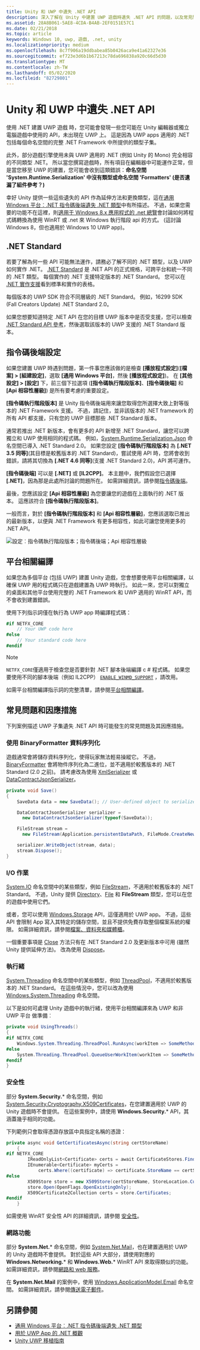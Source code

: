 ```yaml
---
title: Unity 和 UWP 中遺失 .NET API
description: 深入了解在 Unity 中建置 UWP 遊戲時遺失 .NET API 的問題，以及常見問題的因應措施。
ms.assetid: 28A8B061-5AE8-4CDA-B4AB-2EF0151E57C1
ms.date: 02/21/2018
ms.topic: article
keywords: Windows 10, uwp, 遊戲, .net, unity
ms.localizationpriority: medium
ms.openlocfilehash: 8c7f906a19ddbabea85b0426aca9e41a62327e36
ms.sourcegitcommit: ef723e3d6b1b67213c78da696838a920c66d5d30
ms.translationtype: MT
ms.contentlocale: zh-TW
ms.lasthandoff: 05/02/2020
ms.locfileid: "82729801"
---
```

# <a name="missing-net-apis-in-unity-and-uwp"></a>Unity 和 UWP 中遺失 .NET API

使用 .NET 建置 UWP 遊戲 時，您可能會發現一些您可能在 Unity 編輯器或獨立電腦遊戲中使用的 API，未出現在 UWP 上。 這是因為 UWP apps 適用的 .NET 包括每個命名空間的完整 .NET Framework 中所提供的類型子集。

此外，部分遊戲引擎使用未與 UWP 適用的 .NET (例如 Unity 的 Mono) 完全相容的不同類型 .NET。 所以當您撰寫遊戲時，所有項目在編輯器中可能運作正常，但是當您移至 UWP 的建置，您可能會收到這類錯誤：**命名空間 'System.Runtime.Serialization' 中沒有類型或命名空間 'Formatters' (是否遺漏了組件參考？)**

幸好 Unity 提供一些這些遺失的 API 作為延伸方法和更換類型，這在[通用 Windows 平台︰.NET 指令碼後端遺失 .NET 類型](https://docs.unity3d.com/Manual/windowsstore-missingtypes.html)中有所描述。 不過，如果您需要的功能不在這裡，則[適用于 Windows 8.x 應用程式的 .net 總覽](https://docs.microsoft.com/previous-versions/windows/apps/br230302(v=vs.140))會討論如何將程式碼轉換為使用 WinRT 或 .net 來 Windows 執行階段 api 的方式。 (這討論 Windows 8，但也適用於 Windows 10 UWP app)。

## <a name="net-standard"></a>.NET Standard

若要了解為何一些 API 可能無法運作，請務必了解不同的 .NET 類型，以及 UWP 如何實作 .NET。 [.NET Standard](https://docs.microsoft.com/dotnet/standard/net-standard) 是 .NET API 的正式規格，可跨平台和統一不同的 .NET 類型。 每個實作的 .NET 支援特定版本的 .NET Standard。 您可以在 [.NET 實作支援](https://docs.microsoft.com/dotnet/standard/net-standard#net-implementation-support)看到標準和實作的表格。

每個版本的 UWP SDK 符合不同層級的 .NET Standard。 例如，16299 SDK (Fall Creators Update) .NET Standard 2.0。

如果您想要知道特定 .NET API 在您的目標 UWP 版本中是否受支援，您可以檢查 [.NET Standard API 參考](https://docs.microsoft.com/dotnet/api/index?view=netstandard-2.0)，然後選取該版本的 UWP 支援的 .NET Standard 版本。

## <a name="scripting-backend-configuration"></a>指令碼後端設定

如果您建置 UWP 時遇到問題，第一件事您應該做的是檢查 **\[播放程式設定\]**(**\[檔案\] > \[組建設定\]**，選取 **\[通用 Windows 平台\]**，然後 **\[播放程式設定\]**)。 在 **\[其他設定\] > \[設定\]** 下，前三個下拉選項 (**\[指令碼執行階段版本\]**、**\[指令碼後端\]** 和 **\[Api 相容性層級\]**) 是所有要考慮的重要設定。

**\[指令碼執行階段版本\]** 是 Unity 指令碼後端用來讓您取得您所選擇大致上對等版本的 .NET Framework 支援。 不過，請記住，並非該版本的 .NET framework 的所有 API 都支援，只有您的 UWP 目標那些 .NET Standard 版本。

通常若推出 .NET 新版本，會有更多的 API 新增至 .NET Standard，讓您可以跨獨立和 UWP 使用相同的程式碼。 例如，[System.Runtime.Serialization.Json](https://docs.microsoft.com/dotnet/api/system.runtime.serialization.json) 命名空間已導入 .NET Standard 2.0。 如果您設定 **\[指令碼執行階段版本\]** 為 **\[.NET 3.5 同等\]**(其目標是較舊版本的 .NET Standard)，嘗試使用 API 時，您將會收到錯誤，請將其切換為 **\[.NET 4.6 同等\]**(支援 .NET Standard 2.0)，API 將可運作。

**\[指令碼後端\]** 可以是 **\[.NET\]** 或 **\[IL2CPP\]**。 本主題中，我們假設您已選擇 **\[.NET\]**，因為那是此處所討論的問題所在。 如需詳細資訊，請參閱[指令碼後端](https://docs.unity3d.com/Manual/windowsstore-scriptingbackends.html)。

最後，您應該設定 **\[Api 相容性層級\]** 為您要讓您的遊戲在上面執行的 .NET 版本。 這應該符合 **\[指令碼執行階段版本\]**。

一般而言，對於 **\[指令碼執行階段版本\]** 和 **\[Api 相容性層級\]**，您應該選取已推出的最新版本，以便與 .NET Framework 有更多相容性，如此可讓您使用更多的 .NET API。

![設定︰指令碼執行階段版本；指令碼後端；Api 相容性層級](images/missing-dot-net-apis-in-unity-1.png)

## <a name="platform-dependent-compilation"></a>平台相關編譯

如果您為多個平台 (包括 UWP) 建置 Unity 遊戲，您會想要使用平台相關編譯，以確保 UWP 用的程式碼只在遊戲建置為 UWP 時執行。 如此一來，您可以對獨立的桌面和其他平台使用完整的 .NET Framework 和 UWP 適用的 WinRT API，而不會收到建置錯誤。

使用下列指示詞僅在執行為 UWP app 時編譯程式碼：

```csharp
#if NETFX_CORE
    // Your UWP code here
#else
    // Your standard code here
#endif
```

> [!NOTE]
> `NETFX_CORE`僅適用于檢查您是否要針對 .NET 腳本後端編譯 c # 程式碼。 如果您要使用不同的腳本後端（例如 IL2CPP） [`ENABLE_WINMD_SUPPORT`](https://docs.unity3d.com/Manual/windowsstore-code-snippets.html) ，請改用。

如需平台相關編譯指示詞的完整清單，請參閱[平台相關編譯](https://docs.unity3d.com/Manual/PlatformDependentCompilation.html)。

## <a name="common-issues-and-workarounds"></a>常見問題和因應措施

下列案例描述 UWP 子集遺失 .NET API 時可能發生的常見問題及其因應措施。

### <a name="data-serialization-using-binaryformatter"></a>使用 BinaryFormatter 資料序列化

遊戲通常會將儲存資料序列化，使得玩家無法輕易操縱它。 不過，[BinaryFormatter](https://docs.microsoft.com/dotnet/api/system.runtime.serialization.formatters.binary.binaryformatter) 會將物件序列化為二進位，並不適用於較舊版本的 .NET Standard (2.0 之前)。 請考慮改為使用 [XmlSerializer](https://docs.microsoft.com/dotnet/api/system.xml.serialization.xmlserializer) 或 [DataContractJsonSerializer](https://docs.microsoft.com/dotnet/api/system.runtime.serialization.json.datacontractjsonserializer)。

```csharp
private void Save()
{
    SaveData data = new SaveData(); // User-defined object to serialize

    DataContractJsonSerializer serializer = 
      new DataContractJsonSerializer(typeof(SaveData));

    FileStream stream = 
      new FileStream(Application.persistentDataPath, FileMode.CreateNew);

    serializer.WriteObject(stream, data);
    stream.Dispose();
}
```

### <a name="io-operations"></a>I/O 作業

[System.IO](https://docs.microsoft.com/dotnet/api/system.io) 命名空間中的某些類型，例如 [FileStream](https://docs.microsoft.com/dotnet/api/system.io.filestream)，不適用於較舊版本的 .NET Standard。 不過，Unity 提供 [Directory](https://docs.microsoft.com/dotnet/api/system.io.directory)、[File](https://docs.microsoft.com/dotnet/api/system.io.file) 和 **FileStream** 類型，您可以在您的遊戲中使用它們。

或者，您可以使用 [Windows.Storage](https://docs.microsoft.com/uwp/api/Windows.Storage) API，這僅適用於 UWP app。 不過，這些 API 會限制 App 寫入其特定的儲存空間，並且不提供免費存取整個檔案系統的權限。 如需詳細資訊，請參閱[檔案、資料夾和媒體櫃](https://docs.microsoft.com/windows/uwp/files/)。

一個重要事項是 [Close](https://docs.microsoft.com/dotnet/api/system.io.stream.close) 方法只有在 .NET Standard 2.0 及更新版本中可用 (雖然 Unity 提供延伸方法)。 改為使用 [Dispose](https://docs.microsoft.com/dotnet/api/system.io.stream.dispose)。

### <a name="threading"></a>執行緒

[System.Threading](https://docs.microsoft.com/dotnet/api/system.threading) 命名空間中的某些類型，例如 [ThreadPool](https://docs.microsoft.com/dotnet/api/system.threading.threadpool)，不適用於較舊版本的 .NET Standard。 在這些情況中，您可以改為使用 [Windows.System.Threading](https://docs.microsoft.com/uwp/api/windows.system.threading) 命名空間。

以下是如何可處理 Unity 遊戲中的執行緒，使用平台相關編譯來為 UWP 和非 UWP 平台 做準備︰

```csharp
private void UsingThreads()
{
#if NETFX_CORE
    Windows.System.Threading.ThreadPool.RunAsync(workItem => SomeMethod());
#else
    System.Threading.ThreadPool.QueueUserWorkItem(workItem => SomeMethod());
#endif
}
```

### <a name="security"></a>安全性

部分 **System.Security.*** 命名空間，例如 [System.Security.Cryptography.X509Certificates](https://docs.microsoft.com/dotnet/api/system.security.cryptography.x509certificates?view=netstandard-2.0)，在您建置適用於 UWP 的 Unity 遊戲時不會提供。 在這些案例中，請使用 **Windows.Security.*** API，其涵蓋幾乎相同的功能。

下列範例只會取得憑證存放區中具指定名稱的憑證：

```cs
private async void GetCertificatesAsync(string certStoreName)
    {
#if NETFX_CORE
        IReadOnlyList<Certificate> certs = await CertificateStores.FindAllAsync();
        IEnumerable<Certificate> myCerts = 
            certs.Where((certificate) => certificate.StoreName == certStoreName);
#else
        X509Store store = new X509Store(certStoreName, StoreLocation.CurrentUser);
        store.Open(OpenFlags.OpenExistingOnly);
        X509Certificate2Collection certs = store.Certificates;
#endif
    }
```

如需使用 WinRT 安全性 API 的詳細資訊，請參閱 [安全性](https://docs.microsoft.com/windows/uwp/security/)。

### <a name="networking"></a>網路功能

部分 **System&period;Net.*** 命名空間，例如 [System.Net.Mail](https://docs.microsoft.com/dotnet/api/system.net.mail?view=netstandard-2.0)，也在建置適用於 UWP 的 Unity 遊戲時不會提供。 對於這些 API 大部分，請使用對應的 **Windows.Networking.*** 和 **Windows.Web.*** WinRT API 來取得類似的功能。 如需詳細資訊，請參閱[網路和 web 服務](https://docs.microsoft.com/windows/uwp/networking/)。

在 **System.Net.Mail** 的案例中，使用 [Windows.ApplicationModel.Email](https://docs.microsoft.com/uwp/api/windows.applicationmodel.email) 命名空間。 如需詳細資訊，請參閱[傳送電子郵件](https://docs.microsoft.com/windows/uwp/contacts-and-calendar/sending-email)。

## <a name="see-also"></a>另請參閱

* [通用 Windows 平台︰.NET 指令碼後端遺失 .NET 類型](https://docs.unity3d.com/Manual/windowsstore-missingtypes.html)
* [用於 UWP App 的 .NET 概觀](https://docs.microsoft.com/previous-versions/windows/apps/br230302(v=vs.140))
* [Unity UWP 移植指南](https://unity3d.com/partners/microsoft/porting-guides)